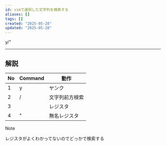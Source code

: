 ```yaml
---
id: vimで選択した文字列を検索する
aliases: []
tags: []
created: "2025-05-28"
updated: "2025-05-28"
---
```


y/<C-r>"

---

## 解説
|No|Command|動作|
|---|---|---|
|1|y|ヤンク|
|2|/|文字列前方検索|
|3|<C-r>|レジスタ|
|4|"|無名レジスタ|

>[!NOTE]
>レジスタがよくわかってないのでどっかで検索する
